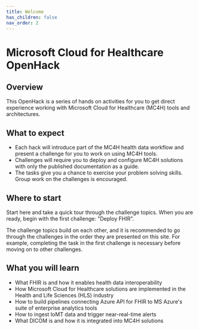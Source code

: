 ```yaml
---
title: Welcome
has_children: false
nav_order: 2
---
```

# Microsoft Cloud for Healthcare OpenHack

## Overview 
This OpenHack is a series of hands on activities for you to get direct experience working with Microsoft Cloud for Healthcare (MC4H) tools and architectures.

## What to expect 
+ Each hack will introduce part of the MC4H health data workflow and present a challenge for you to work on using MC4H tools.
+ Challenges will require you to deploy and configure MC4H solutions with only the published documentation as a guide.
+ The tasks give you a chance to exercise your problem solving skills. Group work on the challenges is encouraged.

## Where to start 
Start here and take a quick tour through the challenge topics. When you are ready, begin with the first challenge: "Deploy FHIR".

The challenge topics build on each other, and it is recommended to go through the challenges in the order they are presented on this site. For example, completing the task in the first challenge is necessary before moving on to other challenges.

## What you will learn 
+ What FHIR is and how it enables health data interoperability
+ How Microsoft Cloud for Healthcare solutions are implemented in the Health and Life Sciences (HLS) industry
+ How to build pipelines connecting Azure API for FHIR to MS Azure's suite of enterprise analytics tools
+ How to ingest IoMT data and trigger near-real-time alerts
+ What DICOM is and how it is integrated into MC4H solutions



